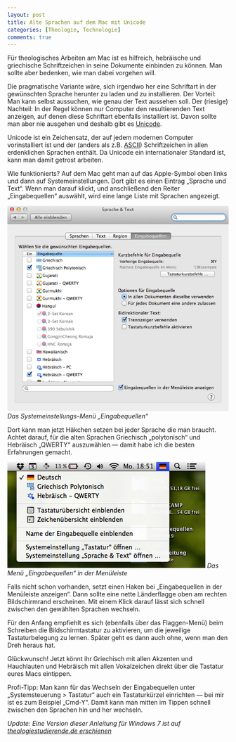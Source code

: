 ```yaml
---
layout: post
title: Alte Sprachen auf dem Mac mit Unicode
categories: [Theologie, Technologie]
comments: true
---
```


Für theologisches Arbeiten am Mac ist es hilfreich, hebräische und griechische Schriftzeichen in seine Dokumente einbinden zu können. Man sollte aber bedenken, wie man dabei vorgehen will. 
<!--more-->
Die pragmatische Variante wäre, sich irgendwo her eine Schriftart in der gewünschten Sprache herunter zu laden und zu installieren. Der Vorteil: Man kann selbst aussuchen, wie genau der Text aussehen soll. Der (riesige) Nachteil: In der Regel können nur Computer den resultierenden Text anzeigen, auf denen diese Schriftart ebenfalls installiert ist. Davon sollte man aber nie ausgehen und deshalb gibt es [Unicode](http://de.wikipedia.org/wiki/Unicode).

Unicode ist ein Zeichensatz, der auf jedem modernen Computer vorinstalliert ist und der (anders als z.B. [ASCII](http://wikipedia.de/ascii/)) Schriftzeichen in allen erdenklichen Sprachen enthält. Da Unicode ein internationaler Standard ist, kann man damit getrost arbeiten.

Wie funktionierts? Auf dem Mac geht man auf das Apple-Symbol oben links und dann auf Systemeinstellungen. Dort gibt es einen Eintrag „Sprache und Text“. Wenn man darauf klickt, und anschließend den Reiter „Eingabequellen“ auswählt, wird eine lange Liste mit Sprachen angezeigt.

![Das Systemeinstellungs-Menü „Eingabequellen“](/images/Eingabequellen.jpg)
*Das Systemeinstellungs-Menü „Eingabequellen“*

Dort kann man jetzt Häkchen setzen bei jeder Sprache die man braucht. Achtet darauf, für die alten Sprachen Griechisch „polytonisch“ und Hebräisch „QWERTY“ auszuwählen — damit habe ich die besten Erfahrungen gemacht.

![Die Länderflagge in der Menüleiste](/images/Sprachauswahl.jpg)
*Das Menü „Eingabequellen“ in der Menüleiste*

Falls nicht schon vorhanden, setzt einen Haken bei „Eingabequellen in der Menüleiste anzeigen“. Dann sollte eine nette Länderflagge oben am rechten Bildschirmrand erscheinen. Mit einem Klick darauf lässt sich schnell zwischen den gewählten Sprachen wechseln.

Für den Anfang empfiehlt es sich (ebenfalls über das Flaggen-Menü) beim Schreiben die Bildschirmtastatur zu aktivieren, um die jeweilige Tastaturbelegung zu lernen. Später geht es dann auch ohne, wenn man den Dreh heraus hat.

Glückwunsch! Jetzt könnt ihr Griechisch mit allen Akzenten und Hauchlauten und Hebräisch mit allen Vokalzeichen direkt über die Tastatur eures Macs eintippen.

Profi-Tipp: Man kann für das Wechseln der Eingabequellen unter „Systemsteuerung > Tastatur“ auch ein Tastaturkürzel einrichten — bei mir ist es zum Beispiel „Cmd-Y“. Damit kann man mitten im Tippen schnell zwischen den Sprachen hin und her wechseln.

*Update: Eine Version dieser Anleitung für Windows 7 ist auf [theologiestudierende.de erschienen](http://www.theologiestudierende.de/2013/06/06/alte-sprachen-unter-windows-mit-unicode/)*